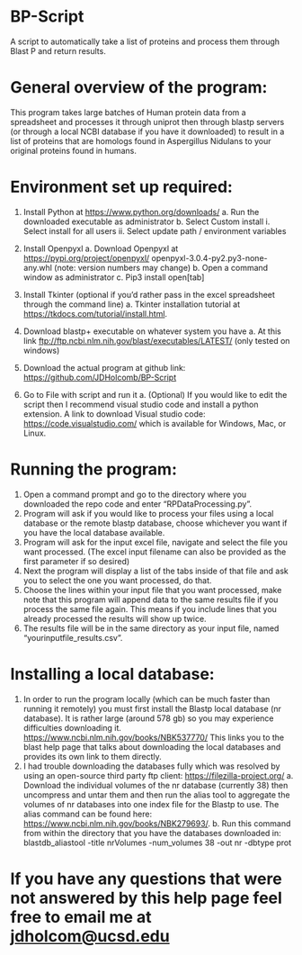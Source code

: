 # BP-Script
A script to automatically take a list of proteins and process them through Blast P and return results.

# General overview of the program:
This program takes large batches of Human protein data from a spreadsheet and processes it through uniprot then through blastp servers (or through a local NCBI database if you have it downloaded) to result in a list of proteins that are homologs found in Aspergillus Nidulans to your original proteins found in humans. 

# Environment set up required:
1. Install Python at https://www.python.org/downloads/
  a. Run the downloaded executable as administrator
  b. Select Custom install
    i. Select install for all users
    ii. Select update path / environment variables
2. Install Openpyxl
  a. Download Openpyxl at https://pypi.org/project/openpyxl/ openpyxl-3.0.4-py2.py3-none-any.whl (note: version numbers may change)
  b. Open a command window as administrator
  c. Pip3 install open[tab]
3. Install Tkinter (optional if you’d rather pass in the excel spreadsheet through the command line)
  a. Tkinter installation tutorial at https://tkdocs.com/tutorial/install.html.

4. Download blastp+ executable on whatever system you have 
  a. At this link ftp://ftp.ncbi.nlm.nih.gov/blast/executables/LATEST/ (only tested on windows)

5. Download the actual program at github link: https://github.com/JDHolcomb/BP-Script 

6. Go to File with script and run it 
  a. (Optional) If you would like to edit the script then I recommend visual studio code and install a python extension. A link to download Visual studio code: https://code.visualstudio.com/ which is available for Windows, Mac, or Linux.



# Running the program:
1. Open a command prompt and go to the directory where you downloaded the repo code and enter “RPDataProcessing.py”.
2. Program will ask if you would like to process your files using a local database or the remote blastp database, choose whichever you want if you have the local database available.
3. Program will ask for the input excel file, navigate and select the file you want processed. (The excel input filename can also be provided as the first parameter if so desired)
4. Next the program will display a list of the tabs inside of that file and ask you to select the one you want processed, do that.
5. Choose the lines within your input file that you want processed, make note that this program will append data to the same results file if you process the same file again. This means if you include lines that you already processed the results will show up twice.
6. The results file will be in the same directory as your input file, named  “yourinputfile_results.csv”.


# Installing a local database:
1. In order to run the program locally (which can be much faster than running it remotely) you must first install the Blastp local database (nr database). It is rather large (around 578 gb) so you may experience difficulties downloading it. 
https://www.ncbi.nlm.nih.gov/books/NBK537770/
This links you to the blast help page that talks about downloading the local databases and provides its own link to them directly.
2. I had trouble downloading the databases fully which was resolved by using an open-source third party ftp client: https://filezilla-project.org/
  a. Download the individual volumes of the nr database (currently 38) then uncompress and untar them and then run the alias tool to aggregate the volumes of nr databases into one index file for the Blastp to use. The alias command can be found here: https://www.ncbi.nlm.nih.gov/books/NBK279693/.
  b. Run this command from within the directory that you have the databases downloaded in: blastdb_aliastool -title nrVolumes -num_volumes 38 -out nr -dbtype prot




# If you have any questions that were not answered by this help page feel free to email me at jdholcom@ucsd.edu



